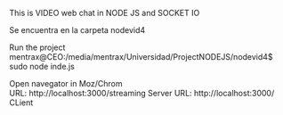 
This is VIDEO web chat in NODE JS and SOCKET IO  


Se encuentra en la carpeta nodevid4  

Run the project   
mentrax@CEO:/media/mentrax/Universidad/ProjectNODEJS/nodevid4$ sudo node inde.js                            
                                                       
Open navegator in  Moz/Chrom  
URL:  http://localhost:3000/streaming           Server 
URL:  http://localhost:3000/                    CLient



